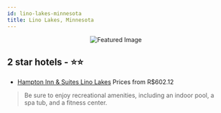 ```yaml
---
id: lino-lakes-minnesota
title: Lino Lakes, Minnesota
---
```


<center><img src="https://i.travelapi.com/hotels/2000000/1740000/1738500/1738467/5e6e5b03_z.jpg" alt="Featured Image" /></center>


##  2 star hotels - ⭐️⭐️

-    [Hampton Inn & Suites Lino Lakes](https://us.hurb.com/hotels/lino-lakes/hampton-inn-suites-lino-lakes-JNP-JP421272?cmp=18055) Prices from R$602.12
   > Be sure to enjoy recreational amenities, including an indoor pool, a spa tub, and a fitness center.
